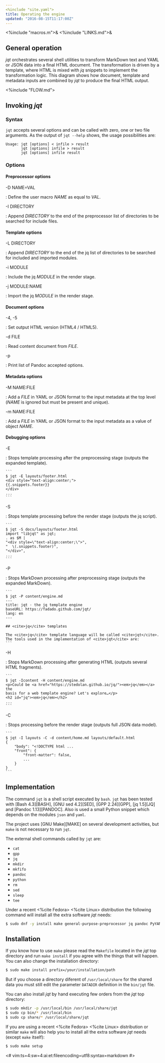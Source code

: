 ```yaml
---
<%include "site.yaml">
title: Operating the engine
updated: "2016-08-15T11:17:00Z"
---
```

<%include "macros.m">&
<%include "LINKS.md">&

## General operation

_jqt_ orchestrates several shell utilities to transform MarkDown text and
YAML or JSON data into a final HTML document. The transformation is driven by a template,
where HTML is mixed with _jq_ snippets to implement the transformation logic.
This diagram shows how document, template and metadata inputs are combined by
_jqt_ to produce the final HTML output.

<%include "FLOW.md">

## Invoking _jqt_

### Syntax

`jqt` accepts several options and can be called with zero, one or two file
arguments.  As the output of `jqt --help` shows, the usage possibilities are:

```
Usage: jqt [options] < infile > result
       jqt [options] infile > result
       jqt [options] infile result
```

### Options

#### Preprocessor options

-D NAME=VAL

:   Define the user macro *NAME* as equal to *VAL*.

-I DIRECTORY

:   Append *DIRECTORY* to the end of the preprocessor list of directories to be
searched for include files.


#### Template options

-L DIRECTORY

:   Append *DIRECTORY* to the end of the jq list of directories to be searched
for included and imported modules.

-i MODULE

:   Include the jq *MODULE* in the render stage.

-j MODULE:NAME

:   Import the jq *MODULE* in the render stage.

#### Document options

-4, -5

:   Set output HTML version (HTML4 / HTML5).

-d FILE

:   Read content document from *FILE*.

-p

:   Print list of Pandoc accepted options.

#### Metadata options

-M NAME:FILE

:   Add a *FILE* in YAML or JSON format to the input metadata at the top level
(*NAME* is ignored but must be present and unique).

-m NAME:FILE

:   Add a *FILE* in YAML or JSON format to the input metadata as a value of object *NAME*.

#### Debugging options

-E

:   Stops template processing after the preprocessing stage (outputs the
expanded template).

    ```
    $ jqt -E layouts/footer.html 
    <div style="text-align:center;">
    {{.snippets.footer}}
    </div>
    ...
    ```

-S

:   Stops template processing before the render stage (outputs the jq script).

    ```
    $ jqt -S docs/layouts/footer.html 
    import "libjqt" as jqt;
    . as $M |
    "<div style=\"text-align:center;\">",
    "  \(.snippets.footer)",
    "</div>",
    ...
    ```

-P

:   Stops MarkDown processing after preprocessing stage (outputs the expanded
MarkDown).

    ```
    $ jqt -P content/engine.md 
    ---
    title: jqt · the jq template engine
    baseURL: https://fadado.github.com/jqt/
    lang: en
    ---

    ## <cite>jq</cite> templates

    The <cite>jq</cite> template language will be called <cite>jqt</cite>.  
    The tools used in the implementation of <cite>jqt</cite> are:
    ```

-H

:   Stops MarkDown processing after generating HTML (outputs several HTML fragments).

    ```
    $ jqt -Icontent -H content/engine.md 
    <p>Could be <a href="https://stedolan.github.io/jq/"><em>jq</em></a> the
    basis for a web template engine? Let's explore…</p>
    <h2 id="jq"><em>jq</em></h2>
    ...
    ```

-C

:   Stops processing before the render stage (outputs full JSON data model).

    ```
    $ jqt -I layouts -C -d content/home.md layouts/default.html 
    {
        "body": "<!DOCTYPE html ...
        "front": {
            "front-matter": false,
            ...
        }
    }
    ```

## Implementation

The command `jqt` is a shell script executed by `bash`.
`jqt` has been tested with [Bash 4.3][BASH], [GNU sed 4.2][SED], [GPP 2.24][GPP],
[jq 1.5][JQ] and [Pandoc 1.13][PANDOC]. Also is used a small Python snippet which depends
on the modules `json` and `yaml`.

The project uses [GNU Make][MAKE] on several development activities, but `make`
is not necessary to run `jqt`.

The external shell commands called by `jqt` are:

* `cat`
* `gpp`
* `jq`
* `mkdir`
* `mkfifo`
* `pandoc`
* `python`
* `rm`
* `sed`
* `sleep`
* `tee`

Under a recent <%cite Fedora> <%cite Linux> distribution the following command will install
all the extra software _jqt_ needs:

```zsh
$ sudo dnf -y install make general-purpose-preprocessor jq pandoc PyYAML
```

## Installation

If you know how to use `make` please read the `Makefile` located in the _jqt_
top directory and run `make install` if you agree with the things that will
happen. You can also change the installation directory:

```zsh
$ sudo make install prefix=/your/installation/path
```

But if you choose a directory diferent of `/usr/local/share` for the shared data
you must still edit the parameter `DATADIR` definition in the `bin/jqt` file.

You can also install _jqt_ by hand executing few orders from the _jqt_ top
directory:

```zsh
$ sudo mkdir -p /usr/local/bin /usr/local/share/jqt
$ sudo cp bin/* /usr/local/bin
$ sudo cp share/* /usr/local/share/jqt
```

If you are using a recent <%cite Fedora> <%cite Linux> distribution or similar
`make` will also help you to install all the extra software _jqt_ needs (except
`make` itself):

```zsh
$ sudo make setup
```

<#
vim:ts=4:sw=4:ai:et:fileencoding=utf8:syntax=markdown
#>

